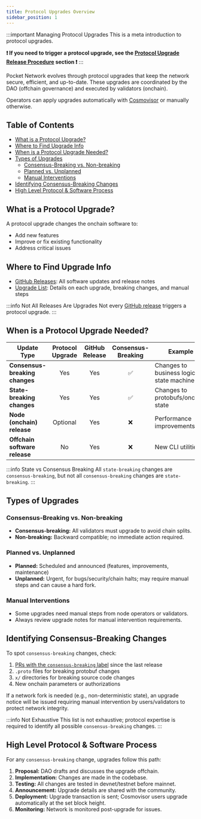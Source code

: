 ```yaml
---
title: Protocol Upgrades Overview
sidebar_position: 1
---
```


:::important Managing Protocol Upgrades
This is a meta introduction to protocol upgrades.

**❗ If you need to trigger a protocol upgrade, see the [Protocol Upgrade Release Procedure](2_release_procedure.md) section ❗**
:::

Pocket Network evolves through protocol upgrades that keep the network secure, efficient, and up-to-date. These upgrades are coordinated by the DAO (offchain governance) and executed by validators (onchain).

Operators can apply upgrades automatically with [Cosmovisor](../../1_operate/2_walkthroughs/1_full_node_binary.md) or manually otherwise.

## Table of Contents <!-- omit in toc -->

- [What is a Protocol Upgrade?](#what-is-a-protocol-upgrade)
- [Where to Find Upgrade Info](#where-to-find-upgrade-info)
- [When is a Protocol Upgrade Needed?](#when-is-a-protocol-upgrade-needed)
- [Types of Upgrades](#types-of-upgrades)
  - [Consensus-Breaking vs. Non-breaking](#consensus-breaking-vs-non-breaking)
  - [Planned vs. Unplanned](#planned-vs-unplanned)
  - [Manual Interventions](#manual-interventions)
- [Identifying Consensus-Breaking Changes](#identifying-consensus-breaking-changes)
- [High Level Protocol \& Software Process](#high-level-protocol--software-process)

## What is a Protocol Upgrade?

A protocol upgrade changes the onchain software to:

- Add new features
- Improve or fix existing functionality
- Address critical issues

## Where to Find Upgrade Info

- [GitHub Releases](https://github.com/pokt-network/poktroll/releases): All software updates and release notes
- [Upgrade List](4_upgrade_list.md): Details on each upgrade, breaking changes, and manual steps

:::info Not All Releases Are Upgrades
Not every [GitHub release](https://github.com/pokt-network/poktroll/releases) triggers a protocol upgrade.
:::

## When is a Protocol Upgrade Needed?

| Update Type                    | Protocol Upgrade | GitHub Release | Consensus-Breaking | Example                                    |
| ------------------------------ | :--------------: | :------------: | :----------------: | ------------------------------------------ |
| **Consensus-breaking changes** |       Yes        |      Yes       |         ✅         | Changes to business logic in state machine |
| **State-breaking changes**     |       Yes        |      Yes       |         ✅         | Changes to protobufs/onchain state         |
| **Node (onchain) release**     |     Optional     |      Yes       |         ❌         | Performance improvements                   |
| **Offchain software release**  |        No        |      Yes       |         ❌         | New CLI utilities                          |

:::info State vs Consensus Breaking
All `state-breaking` changes are `consensus-breaking`, but not all `consensus-breaking` changes are `state-breaking`.
:::

## Types of Upgrades

### Consensus-Breaking vs. Non-breaking

- **Consensus-breaking:** All validators must upgrade to avoid chain splits.
- **Non-breaking:** Backward compatible; no immediate action required.

### Planned vs. Unplanned

- **Planned:** Scheduled and announced (features, improvements, maintenance)
- **Unplanned:** Urgent, for bugs/security/chain halts; may require manual steps and can cause a hard fork.

### Manual Interventions

- Some upgrades need manual steps from node operators or validators.
- Always review upgrade notes for manual intervention requirements.

## Identifying Consensus-Breaking Changes

To spot `consensus-breaking` changes, check:

1. [PRs with the `consensus-breaking` label](https://github.com/pokt-network/poktroll/issues?q=label%3Aconsensus-breaking+) since the last release
2. `.proto` files for breaking protobuf changes
3. `x/` directories for breaking source code changes
4. New onchain parameters or authorizations

If a network fork is needed (e.g., non-deterministic state), an upgrade notice will be issued requiring manual intervention by users/validators to protect network integrity.

:::info Not Exhaustive
This list is not exhaustive; protocol expertise is required to identify all possible `consensus-breaking` changes.
:::

## High Level Protocol & Software Process

For any `consensus-breaking` change, upgrades follow this path:

1. **Proposal:** DAO drafts and discusses the upgrade offchain.
2. **Implementation:** Changes are made in the codebase.
3. **Testing:** All changes are tested in devnet/testnet before mainnet.
4. **Announcement:** Upgrade details are shared with the community.
5. **Deployment:** Upgrade transaction is sent; Cosmovisor users upgrade automatically at the set block height.
6. **Monitoring:** Network is monitored post-upgrade for issues.
